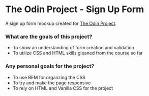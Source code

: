 # The Odin Project - Sign Up Form
A sign up form mockup created for [The Odin Project](theodinproject.com).

### What are the goals of this project?
- To show an understanding of form creation and validation
- To utilize CSS and HTML skills gleaned from the course so far

### Any personal goals for the project?
- To use BEM for organzing the CSS
- To try and make the page responsive
- To rely on HTML and Vanilla CSS for the project

